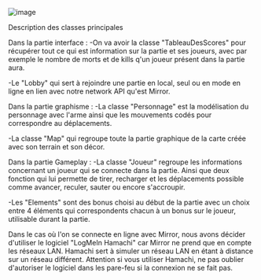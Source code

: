 ![image](https://user-images.githubusercontent.com/84011629/123293628-7261b400-d514-11eb-9076-4dea1950b4bb.png)

Description des classes principales

Dans la partie interface : 
-On va avoir la classe "TableauDesScores" pour récupérer tout ce qui est information sur la partie et ses joueurs, avec par exemple le nombre de morts et de kills q'un joueur présent dans la partie aura.

-Le "Lobby" qui sert à rejoindre une partie en local, seul ou en mode en ligne en lien avec notre network API qu'est Mirror.

Dans la partie graphisme : 
-La classe "Personnage" est la modélisation du personnage avec l'arme ainsi que les mouvements codés pour correspondre au déplacements.

-La classe "Map" qui regroupe toute la partie graphique de la carte créée avec son terrain et son décor.

Dans la partie Gameplay : 
-La classe "Joueur" regroupe les informations concernant un joueur qui se connecte dans la partie. Ainsi que deux fonction qui lui permette de tirer, recharger et les déplacements possible comme avancer, reculer, sauter ou encore s'accroupir.

-Les "Elements" sont des bonus choisi au début de la partie avec un choix entre 4 éléments qui correspondents chacun à un bonus sur le joueur, utilisable durant la partie.


Dans le cas où l'on se connecte en ligne avec Mirror, nous avons décider d'utiliser le logiciel "LogMeIn Hamachi" car Mirror ne prend que en compte les réseaux LAN. Hamachi sert à simuler un réseau LAN en étant à distance sur un réseau différent. Attention si vous utiliser Hamachi, ne pas oublier d'autoriser le logiciel dans les pare-feu si la connexion ne se fait pas.
